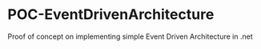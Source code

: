 # POC-EventDrivenArchitecture
Proof of concept on implementing simple Event Driven Architecture in .net 
